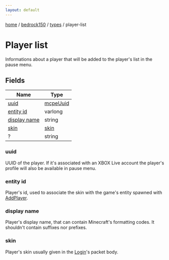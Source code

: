 ```yaml
---
layout: default
---
```


[home](/)  /  [bedrock150](/protocol/bedrock150)  /  [types](/protocol/bedrock150/types)  /  player-list

# Player list

Informations about a player that will be added to the player's list in the pause menu.

## Fields

Name | Type
---|---
[uuid](#uuid) | [mcpeUuid](/protocol/bedrock150/types/mcpe-uuid)
[entity id](#entity-id) | varlong
[display name](#display-name) | string
[skin](#skin) | [skin](/protocol/bedrock150/types/skin)
? | string

### uuid

UUID of the player. If it's associated with an XBOX Live account the player's profile will also be available in pause menu.

### entity id

Player's id, used to associate the skin with the game's entity spawned with [AddPlayer](#play_add-player).

### display name

Player's display name, that can contain Minecraft's formatting codes. It shouldn't contain suffixes nor prefixes.

### skin

Player's skin usually given in the [Login](#play_login)'s packet body.

